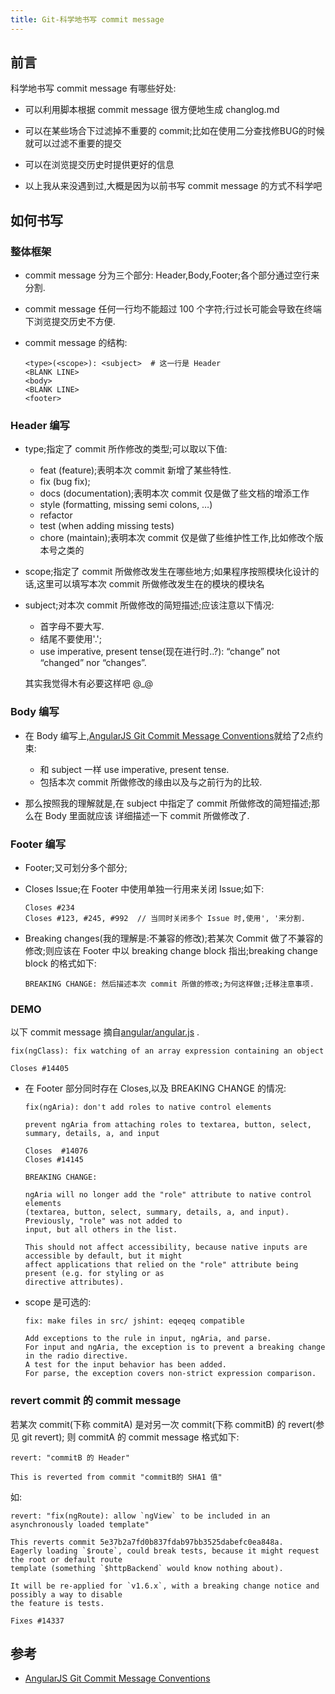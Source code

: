 ```yaml
---
title: Git-科学地书写 commit message
---
```


## 前言

科学地书写 commit message 有哪些好处:
    
-   可以利用脚本根据 commit message 很方便地生成 changlog.md
-   可以在某些场合下过滤掉不重要的 commit;比如在使用二分查找修BUG的时候就可以过滤不重要的提交
-   可以在浏览提交历史时提供更好的信息

-   以上我从来没遇到过,大概是因为以前书写 commit message 的方式不科学吧 


## 如何书写

### 整体框架

*   commit message 分为三个部分: Header,Body,Footer;各个部分通过空行来分割.
*   commit message 任何一行均不能超过 100 个字符;行过长可能会导致在终端下浏览提交历史不方便.
*   commit message 的结构:

    ```shell
    <type>(<scope>): <subject>  # 这一行是 Header
    <BLANK LINE>
    <body>
    <BLANK LINE>
    <footer>
    ```



### Header 编写

*   type;指定了 commit 所作修改的类型;可以取以下值:

    -   feat (feature);表明本次 commit 新增了某些特性.
    -   fix (bug fix);
    -   docs (documentation);表明本次 commit 仅是做了些文档的增添工作
    -   style (formatting, missing semi colons, …)
    -   refactor
    -   test (when adding missing tests)
    -   chore (maintain);表明本次 commit 仅是做了些维护性工作,比如修改个版本号之类的

*   scope;指定了 commit 所做修改发生在哪些地方;如果程序按照模块化设计的话,这里可以填写本次 commit
    所做修改发生在的模块的模块名
    
*   subject;对本次 commit 所做修改的简短描述;应该注意以下情况:
    
    -   首字母不要大写.
    -   结尾不要使用'.';
    -   use imperative, present tense(现在进行时..?): “change” not “changed” nor “changes”.
    
    其实我觉得木有必要这样吧 @_@
    

### Body 编写

*   在 Body 编写上,[AngularJS Git Commit Message Conventions][0]就给了2点约束:
    
    -   和 subject 一样 use imperative, present tense.
    -   包括本次 commit 所做修改的缘由以及与之前行为的比较.
    
*   那么按照我的理解就是,在 subject 中指定了 commit 所做修改的简短描述;那么在 Body 里面就应该
    详细描述一下 commit 所做修改了.

### Footer 编写

*   Footer;又可划分多个部分;

*   Closes Issue;在 Footer 中使用单独一行用来关闭 Issue;如下:

    ```
    Closes #234
    Closes #123, #245, #992  // 当同时关闭多个 Issue 时,使用', '来分割.
    ```

*   Breaking changes(我的理解是:不兼容的修改);若某次 Commit 做了不兼容的修改;则应该在 Footer
    中以 breaking change block 指出;breaking change block 的格式如下:
    
    ```
    BREAKING CHANGE: 然后描述本次 commit 所做的修改;为何这样做;迁移注意事项.
    ```

### DEMO

以下 commit message 摘自[angular/angular.js][1] .

```
fix(ngClass): fix watching of an array expression containing an object

Closes #14405
```

*   在 Footer 部分同时存在 Closes,以及 BREAKING CHANGE 的情况:

    ```
    fix(ngAria): don't add roles to native control elements
    
    prevent ngAria from attaching roles to textarea, button, select, summary, details, a, and input
    
    Closes  #14076
    Closes #14145
    
    BREAKING CHANGE:
    
    ngAria will no longer add the "role" attribute to native control elements
    (textarea, button, select, summary, details, a, and input). Previously, "role" was not added to
    input, but all others in the list.
    
    This should not affect accessibility, because native inputs are accessible by default, but it might
    affect applications that relied on the "role" attribute being present (e.g. for styling or as
    directive attributes).
    ```

*   scope 是可选的:

    ```
    fix: make files in src/ jshint: eqeqeq compatible

    Add exceptions to the rule in input, ngAria, and parse.
    For input and ngAria, the exception is to prevent a breaking change in the radio directive.
    A test for the input behavior has been added.
    For parse, the exception covers non-strict expression comparison.
    ```

### revert commit 的 commit message

若某次 commit(下称 commitA) 是对另一次 commit(下称 commitB) 的 revert(参见 git revert);
则 commitA 的 commit message 格式如下:

```
revert: "commitB 的 Header"

This is reverted from commit "commitB的 SHA1 值"
```

如:

```
revert: "fix(ngRoute): allow `ngView` to be included in an asynchronously loaded template"

This reverts commit 5e37b2a7fd0b837fdab97bb3525dabefc0ea848a.
Eagerly loading `$route`, could break tests, because it might request the root or default route
template (something `$httpBackend` would know nothing about).

It will be re-applied for `v1.6.x`, with a breaking change notice and possibly a way to disable
the feature is tests.

Fixes #14337
```


## 参考

*   [AngularJS Git Commit Message Conventions][0]

[0]: <https://docs.google.com/document/d/1QrDFcIiPjSLDn3EL15IJygNPiHORgU1_OOAqWjiDU5Y/edit#>
[1]: <https://github.com/angular/angular.js>
